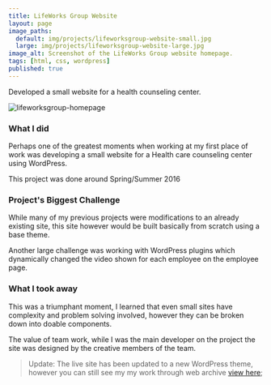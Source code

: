 ```yaml
---
title: LifeWorks Group Website
layout: page
image_paths:
  default: img/projects/lifeworksgroup-website-small.jpg
  large: img/projects/lifeworksgroup-website-large.jpg
image_alt: Screenshot of the LifeWorks Group website homepage.
tags: [html, css, wordpress]
published: true
---
```


Developed a small website for a health counseling center.

<!--more-->

![lifeworksgroup-homepage](https://user-images.githubusercontent.com/9139991/61481745-e7aace80-a966-11e9-87bf-da6f9d743769.png)

### What I did

Perhaps one of the greatest moments when working at my first place of work was developing a small website for a Health care counseling center using WordPress.

This project was done around Spring/Summer 2016

### Project's Biggest Challenge

While many of my previous projects were modifications to an already existing site, this site however would be built basically from scratch using a base theme.

Another large challenge was working with WordPress plugins which dynamically changed the video shown for each employee on the employee page.

### What I took away

This was a triumphant moment, I learned that even small sites have complexity and problem solving involved, however they can be broken down into doable components.

The value of team work, while I was the main developer on the project the site was designed by the creative members of the team.

> Update: The live site has been updated to a new WordPress theme, however you can still see my my work through web archive [view here](https://web.archive.org/web/20190311075245/http://lifeworksgroup.org/);